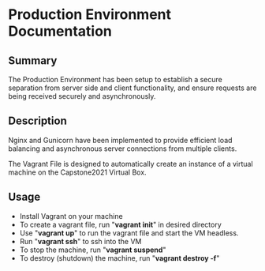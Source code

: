 

# Production Environment Documentation


## Summary
The Production Environment has been setup to establish a secure separation from server side and client functionality, and ensure requests are being received securely and asynchronously.

## Description
Nginx and Gunicorn have been implemented to provide efficient load balancing and asynchronous server connections from multiple clients.


The Vagrant File is designed to automatically create an instance of a virtual machine on the Capstone2021 Virtual Box.

## Usage

* Install Vagrant on your machine
* To create a vagrant file, run "**vagrant init**" in desired directory
* Use "**vagrant up**" to run the vagrant file and start the VM headless.
* Run "**vagrant ssh**" to ssh into the VM
* To stop the machine, run "**vagrant suspend**"
* To destroy (shutdown) the machine, run "**vagrant destroy -f**"
